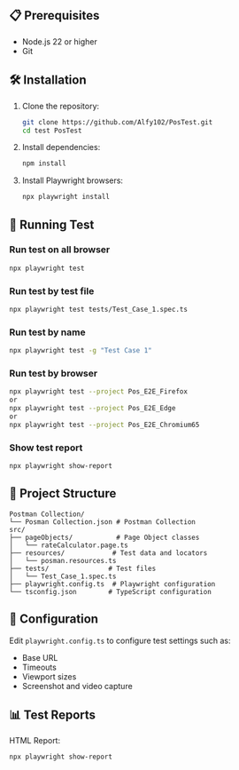 ## 📋 Prerequisites

- Node.js 22 or higher
- Git

## 🛠️ Installation

1. Clone the repository:
   ```bash
   git clone https://github.com/Alfy102/PosTest.git
   cd test PosTest
   ```

2. Install dependencies:
   ```bash
   npm install
   ```

3. Install Playwright browsers:
   ```bash
   npx playwright install
   ```

## 🏃 Running Test

### Run test on all browser
```bash
npx playwright test
```

### Run test by test file
```bash
npx playwright test tests/Test_Case_1.spec.ts
```

### Run test by name
```bash
npx playwright test -g "Test Case 1"
```

### Run test by browser
```bash
npx playwright test --project Pos_E2E_Firefox
or
npx playwright test --project Pos_E2E_Edge
or
npx playwright test --project Pos_E2E_Chromium65
```

### Show test report
```bash
npx playwright show-report
```

## 📁 Project Structure

```
Postman Collection/
└── Posman Collection.json # Postman Collection
src/
├── pageObjects/           # Page Object classes
│   └── rateCalculator.page.ts
├── resources/            # Test data and locators
│   └── posman.resources.ts
├── tests/               # Test files
│   └── Test_Case_1.spec.ts
├── playwright.config.ts  # Playwright configuration
└── tsconfig.json        # TypeScript configuration
```

## 🔧 Configuration

Edit `playwright.config.ts` to configure test settings such as:
- Base URL
- Timeouts
- Viewport sizes
- Screenshot and video capture

## 📊 Test Reports

HTML Report:
```bash
npx playwright show-report
```

